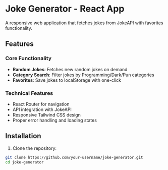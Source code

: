 # Joke Generator - React App

A responsive web application that fetches jokes from JokeAPI with favorites functionality.

## Features

### Core Functionality
- **Random Jokes**: Fetches new random jokes on demand
- **Category Search**: Filter jokes by Programming/Dark/Pun categories
- **Favorites**: Save jokes to localStorage with one-click

### Technical Features
- React Router for navigation
- API integration with JokeAPI
- Responsive Tailwind CSS design
- Proper error handling and loading states

## Installation

1. Clone the repository:
```bash
git clone https://github.com/your-username/joke-generator.git
cd joke-generator
